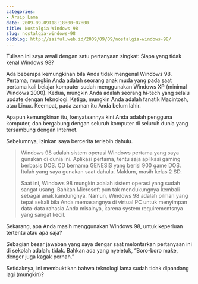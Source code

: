 ```yaml
---
categories:
- Arsip Lama
date: 2009-09-09T18:18:00+07:00
title: Nostalgia Windows 98
slug: nostalgia-windows-98
oldblog: http://saiful.web.id/2009/09/09/nostalgia-windows-98/
---
```


Tulisan ini saya awali dengan satu pertanyaan singkat: Siapa yang tidak kenal Windows 98?

Ada beberapa kemungkinan bila Anda tidak mengenal Windows 98. Pertama, mungkin Anda adalah seorang anak muda yang pada saat pertama kali belajar komputer sudah menggunakan Windows XP (minimal Windows 2000). Kedua, mungkin Anda adalah seorang hi-tech yang selalu update dengan teknologi. Ketiga, mungkin Anda adalah fanatik Macintosh, atau Linux. Keempat, pada zaman itu Anda belum lahir.

Apapun kemungkinan itu, kenyataannya kini Anda adalah pengguna komputer, dan bergabung dengan seluruh komputer di seluruh dunia yang tersambung dengan Internet.

Sebelumnya, izinkan saya bercerita terlebih dahulu.

<!--more-->

> Windows 98 adalah sistem operasi Windows pertama yang saya gunakan di dunia ini. Aplikasi pertama, tentu saja aplikasi gaming berbasis DOS. CD bernama GENESIS yang berisi 900 game DOS. Itulah yang saya gunakan saat dahulu. Maklum, masih kelas 2 SD.
> 
> Saat ini, Windows 98 mungkin adalah sistem operasi yang sudah sangat usang. Bahkan Microsoft pun tak mendukungnya kembali sebagai anak kandungnya. Namun, Windows 98 adalah pilihan yang tepat sekali bila Anda memasangnya di virtual PC untuk menyimpan data-data rahasia Anda misalnya, karena system requirementsnya yang sangat kecil.

Sekarang, apa Anda masih menggunakan Windows 98, untuk keperluan tertentu atau apa saja?

Sebagian besar jawaban yang saya dengar saat melontarkan pertanyaan ini di sekolah adalah: tidak. Bahkan ada yang nyeletuk, “Boro-boro make, denger juga kagak pernah.”

Setidaknya, ini membuktikan bahwa teknologi lama sudah tidak dipandang lagi (mungkin)?
